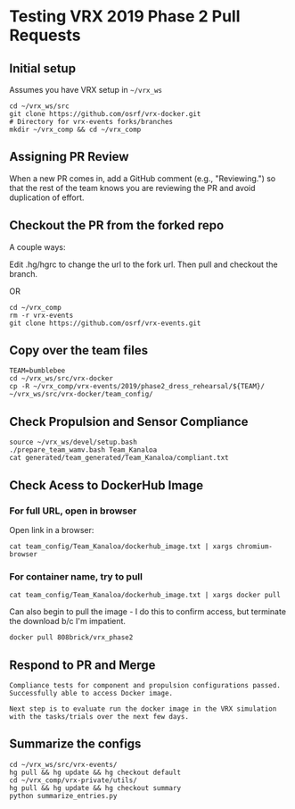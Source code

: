 # Testing VRX 2019 Phase 2 Pull Requests

## Initial setup

Assumes you have VRX setup in `~/vrx_ws`

```
cd ~/vrx_ws/src
git clone https://github.com/osrf/vrx-docker.git
# Directory for vrx-events forks/branches
mkdir ~/vrx_comp && cd ~/vrx_comp
```

## Assigning PR Review

When a new PR comes in, add a GitHub comment (e.g., "Reviewing.") so that the rest of the team knows you are reviewing the PR and avoid duplication of effort.

## Checkout the PR from the forked repo

A couple ways:

Edit .hg/hgrc to change the url to the fork url.  Then pull and checkout the branch.

OR

```
cd ~/vrx_comp
rm -r vrx-events
git clone https://github.com/osrf/vrx-events.git
```

## Copy over the team files

```
TEAM=bumblebee
cd ~/vrx_ws/src/vrx-docker
cp -R ~/vrx_comp/vrx-events/2019/phase2_dress_rehearsal/${TEAM}/ ~/vrx_ws/src/vrx-docker/team_config/
```

## Check Propulsion and Sensor Compliance
```
source ~/vrx_ws/devel/setup.bash
./prepare_team_wamv.bash Team_Kanaloa
cat generated/team_generated/Team_Kanaloa/compliant.txt 
```

## Check Acess to DockerHub Image

### For full URL, open in browser

Open link in a browser:
```
cat team_config/Team_Kanaloa/dockerhub_image.txt | xargs chromium-browser 
```

### For container name, try to pull

```
cat team_config/Team_Kanaloa/dockerhub_image.txt | xargs docker pull
```


Can also begin to pull the image - I do this to confirm access, but terminate the download b/c I'm impatient.
```
docker pull 808brick/vrx_phase2
```

## Respond to PR and Merge

```
Compliance tests for component and propulsion configurations passed.  Successfully able to access Docker image.

Next step is to evaluate run the docker image in the VRX simulation with the tasks/trials over the next few days.
```

## Summarize the configs

```
cd ~/vrx_ws/src/vrx-events/
hg pull && hg update && hg checkout default
cd ~/vrx_comp/vrx-private/utils/
hg pull && hg update && hg checkout summary
python summarize_entries.py
```
